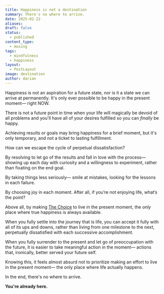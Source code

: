 ```yaml
---
title: Happiness is not a destination
summary: There's no where to arrive.
date: 2025-02-22
aliases: 
draft: false
status:
  - published
content_type:
  - musing
tags:
  - mindfulness
  - happiness
layout:
  - PostLayout
image: destination
author: darian
---
```

Happiness is not an aspiration for a future state, nor is it a state we can arrive at permanently. It's only ever possible to be happy in the present moment— right <span className="bold-underline">NOW</span>.

There is not a future point in time when your life will magically be devoid of all problems and you'll have all of your desires fulfilled so you can _finally_ be happy.

Achieving results or goals may bring happiness for a brief moment, but it's only temporary, and not a ticket to lasting fulfillment.

How can we escape the cycle of perpetual dissatisfaction? 

By resolving to let go of the results and fall in love with the process— showing up each day with curiosity and a willingness to experiment, rather than fixating on the end goal.

By taking things less seriously— smile at mistakes, looking for the lessons in each failure.

By choosing joy in each moment. After all, if you’re not enjoying life, what’s the point?

Above all, by making [The Choice](/the-choice) to live in the present moment, the _only_ place where true happiness is always available.

When you fully settle into the journey that is life, you can accept it fully with all of its ups and downs, rather than living from one milestone to the next, perpetually dissatisfied with each successive accomplishment.

When you fully surrender to the present and let go of preoccupation with the future, it is easier to take meaningful action in the moment— actions that, ironically, better served your future self.

Knowing this, it feels almost absurd not to prioritize making an effort to live in the present moment— the only place where life actually happens.

In the end, there's no where to arrive.

**You're already here.**